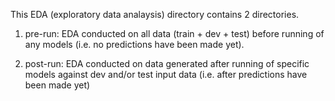 This EDA (exploratory data analaysis) directory contains 2 directories.

1. pre-run: EDA conducted on all data (train + dev + test) before running of any models (i.e. no predictions have been made yet).

2. post-run: EDA conducted on data generated after running of specific models against dev and/or test input data (i.e. after predictions have been made yet)
